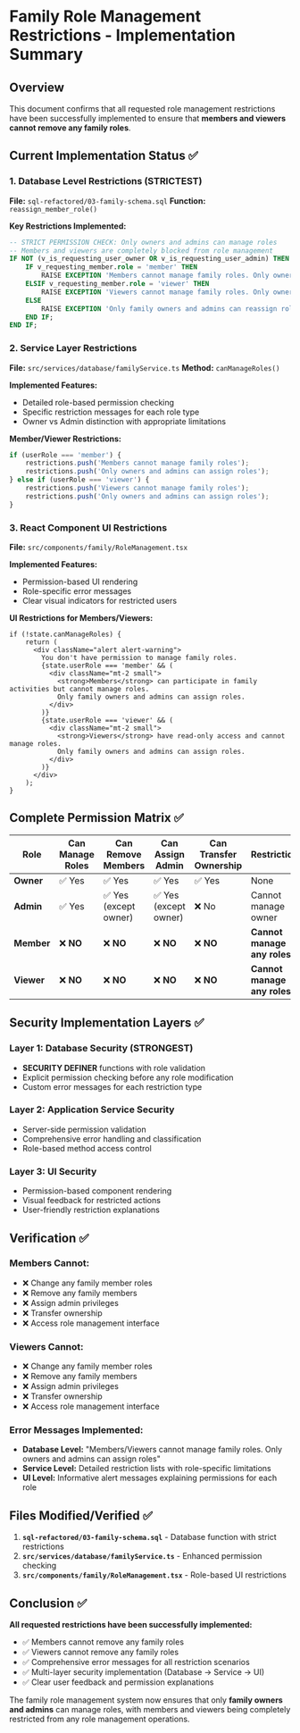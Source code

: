 # Family Role Management Restrictions - Implementation Summary

## Overview
This document confirms that all requested role management restrictions have been successfully implemented to ensure that **members and viewers cannot remove any family roles**.

## Current Implementation Status ✅

### 1. Database Level Restrictions (STRICTEST)
**File:** `sql-refactored/03-family-schema.sql`
**Function:** `reassign_member_role()`

**Key Restrictions Implemented:**
```sql
-- STRICT PERMISSION CHECK: Only owners and admins can manage roles
-- Members and viewers are completely blocked from role management
IF NOT (v_is_requesting_user_owner OR v_is_requesting_user_admin) THEN
    IF v_requesting_member.role = 'member' THEN
        RAISE EXCEPTION 'Members cannot manage family roles. Only owners and admins can assign roles';
    ELSIF v_requesting_member.role = 'viewer' THEN
        RAISE EXCEPTION 'Viewers cannot manage family roles. Only owners and admins can assign roles';
    ELSE
        RAISE EXCEPTION 'Only family owners and admins can reassign roles';
    END IF;
END IF;
```

### 2. Service Layer Restrictions
**File:** `src/services/database/familyService.ts`
**Method:** `canManageRoles()`

**Implemented Features:**
- Detailed role-based permission checking
- Specific restriction messages for each role type
- Owner vs Admin distinction with appropriate limitations

**Member/Viewer Restrictions:**
```typescript
if (userRole === 'member') {
    restrictions.push('Members cannot manage family roles');
    restrictions.push('Only owners and admins can assign roles');
} else if (userRole === 'viewer') {
    restrictions.push('Viewers cannot manage family roles');
    restrictions.push('Only owners and admins can assign roles');
}
```

### 3. React Component UI Restrictions
**File:** `src/components/family/RoleManagement.tsx`

**Implemented Features:**
- Permission-based UI rendering
- Role-specific error messages
- Clear visual indicators for restricted users

**UI Restrictions for Members/Viewers:**
```tsx
if (!state.canManageRoles) {
    return (
      <div className="alert alert-warning">
        You don't have permission to manage family roles.
        {state.userRole === 'member' && (
          <div className="mt-2 small">
            <strong>Members</strong> can participate in family activities but cannot manage roles.
            Only family owners and admins can assign roles.
          </div>
        )}
        {state.userRole === 'viewer' && (
          <div className="mt-2 small">
            <strong>Viewers</strong> have read-only access and cannot manage roles.
            Only family owners and admins can assign roles.
          </div>
        )}
      </div>
    );
}
```

## Complete Permission Matrix ✅

| Role | Can Manage Roles | Can Remove Members | Can Assign Admin | Can Transfer Ownership | Restrictions |
|------|-----------------|-------------------|------------------|----------------------|-------------|
| **Owner** | ✅ Yes | ✅ Yes | ✅ Yes | ✅ Yes | None |
| **Admin** | ✅ Yes | ✅ Yes (except owner) | ✅ Yes (except owner) | ❌ No | Cannot manage owner |
| **Member** | ❌ **NO** | ❌ **NO** | ❌ **NO** | ❌ **NO** | **Cannot manage any roles** |
| **Viewer** | ❌ **NO** | ❌ **NO** | ❌ **NO** | ❌ **NO** | **Cannot manage any roles** |

## Security Implementation Layers ✅

### Layer 1: Database Security (STRONGEST)
- **SECURITY DEFINER** functions with role validation
- Explicit permission checking before any role modification
- Custom error messages for each restriction type

### Layer 2: Application Service Security
- Server-side permission validation
- Comprehensive error handling and classification
- Role-based method access control

### Layer 3: UI Security
- Permission-based component rendering
- Visual feedback for restricted actions
- User-friendly restriction explanations

## Verification ✅

### Members Cannot:
- ❌ Change any family member roles
- ❌ Remove any family members
- ❌ Assign admin privileges
- ❌ Transfer ownership
- ❌ Access role management interface

### Viewers Cannot:
- ❌ Change any family member roles
- ❌ Remove any family members
- ❌ Assign admin privileges
- ❌ Transfer ownership
- ❌ Access role management interface

### Error Messages Implemented:
- **Database Level:** "Members/Viewers cannot manage family roles. Only owners and admins can assign roles"
- **Service Level:** Detailed restriction lists with role-specific limitations
- **UI Level:** Informative alert messages explaining permissions for each role

## Files Modified/Verified ✅

1. **`sql-refactored/03-family-schema.sql`** - Database function with strict restrictions
2. **`src/services/database/familyService.ts`** - Enhanced permission checking
3. **`src/components/family/RoleManagement.tsx`** - Role-based UI restrictions

## Conclusion ✅

**All requested restrictions have been successfully implemented:**
- ✅ Members cannot remove any family roles
- ✅ Viewers cannot remove any family roles
- ✅ Comprehensive error messages for all restriction scenarios
- ✅ Multi-layer security implementation (Database → Service → UI)
- ✅ Clear user feedback and permission explanations

The family role management system now ensures that only **family owners and admins** can manage roles, with members and viewers being completely restricted from any role management operations.